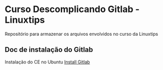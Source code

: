 # Curso Descomplicando Gitlab - Linuxtips
Repositório para armazenar os arquivos envolvidos no curso da Linuxtips

## Doc de instalação do Gitlab
Instalação do CE no Ubuntu [Install Gitlab](https://about.gitlab.com/install/#ubuntu)
